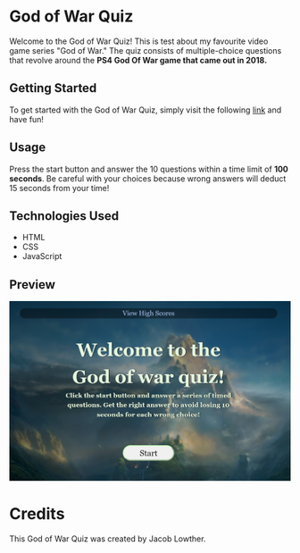 # **God of War Quiz**

Welcome to the God of War Quiz! This is test about my favourite video game series "God of War." The quiz consists of multiple-choice questions that revolve around the **PS4 God Of War game that came out in 2018.**

## Getting Started

To get started with the God of War Quiz, simply visit the following [link](https://yggdrasiljl.github.io/04-challenge-quiz/) and have fun!

## Usage

Press the start button and answer the 10 questions within a time limit of **100 seconds**. Be careful with your choices because wrong answers will deduct 15 seconds from your time!

## Technologies Used

- HTML
- CSS
- JavaScript

## Preview

![Quiz Preview](assets/images/preview.png)

# Credits

This God of War Quiz was created by Jacob Lowther.

